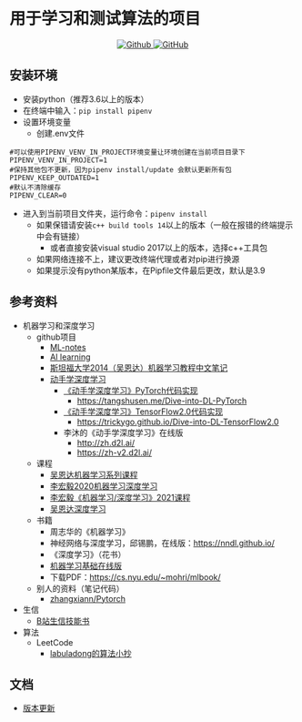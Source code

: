 # 用于学习和测试算法的项目

<p align="center">
<a href="https://github.com/diklios5768" target="_blank">
<img alt="Github" src="https://img.shields.io/badge/作者-@diklios-000000.svg?style=flat-square&logo=GitHub">
</a>
<a href="https://github.com/diklios5768/algorithm" target="_blank">
<img alt="GitHub" src="https://img.shields.io/github/stars/diklios5768/algorithm?label=Stars&style=flat-square&logo=GitHub">
</a>
</p>

## 安装环境

* 安装python（推荐3.6以上的版本）
* 在终端中输入：`pip install pipenv`
* 设置环境变量
    * 创建.env文件
```dotenv
#可以使用PIPENV_VENV_IN_PROJECT环境变量让环境创建在当前项目目录下
PIPENV_VENV_IN_PROJECT=1
#保持其他包不更新，因为pipenv install/update 会默认更新所有包
PIPENV_KEEP_OUTDATED=1
#默认不清除缓存
PIPENV_CLEAR=0
```
* 进入到当前项目文件夹，运行命令：`pipenv install`
    * 如果保错请安装`c++ build tools 14`以上的版本（一般在报错的终端提示中会有链接）
        * 或者直接安装visual studio 2017以上的版本，选择c++工具包
    * 如果网络连接不上，建议更改终端代理或者对pip进行换源
    * 如果提示没有python某版本，在Pipfile文件最后更改，默认是3.9

## 参考资料

* 机器学习和深度学习
    * github项目
        * [ML-notes](https://github.com/Sakura-gh/ML-notes)
        * [AI learning](https://github.com/apachecn/AiLearning)
        * [斯坦福大学2014（吴恩达）机器学习教程中文笔记](https://github.com/fengdu78/Coursera-ML-AndrewNg-Notes)
        * [动手学深度学习](https://github.com/d2l-ai/d2l-zh)
            * [《动手学深度学习》PyTorch代码实现](https://github.com/ShusenTang/Dive-into-DL-PyTorch)
                * https://tangshusen.me/Dive-into-DL-PyTorch
            * [《动手学深度学习》TensorFlow2.0代码实现](https://github.com/TrickyGo/Dive-into-DL-TensorFlow2.0)
                * https://trickygo.github.io/Dive-into-DL-TensorFlow2.0
            * 李沐的《动手学深度学习》在线版
                * http://zh.d2l.ai/
                * https://zh-v2.d2l.ai/
    * 课程
        * [吴恩达机器学习系列课程](https://www.bilibili.com/video/BV164411b7dx)
        * [李宏毅2020机器学习深度学习](https://www.bilibili.com/video/BV1JE411g7XF)
        * [李宏毅《机器学习/深度学习》2021课程](https://www.bilibili.com/video/BV1JA411c7VT)
        * [吴恩达深度学习](https://www.bilibili.com/video/BV1FT4y1E74V)
    * 书籍
        * 周志华的《机器学习》
        * 神经网络与深度学习，邱锡鹏，在线版：https://nndl.github.io/
        * 《深度学习》（花书）
        * [机器学习基础在线版](https://mitpress.ublish.com/ereader/7093/?preview=#page/1)
        * 下载PDF：https://cs.nyu.edu/~mohri/mlbook/
    * 别人的资料（笔记代码）
        * [zhangxiann/Pytorch](https://github.com/zhangxiann/PyTorch_Practice)
* 生信
    * [B站生信技能书](https://www.bilibili.com/video/BV1cs411j75B)
* 算法
    * LeetCode
        * [labuladong的算法小抄](https://github.com/labuladong/fucking-algorithm)

## 文档

* [版本更新](docs/version.md)